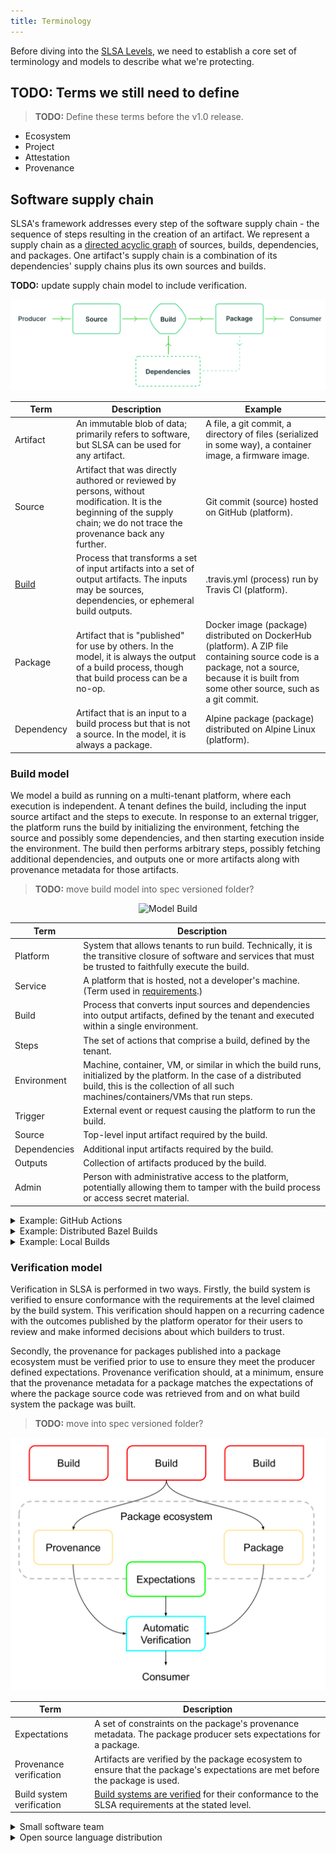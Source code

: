 ```yaml
---
title: Terminology
---
```

<div class="subtitle">

Before diving into the [SLSA Levels](levels.md), we need to establish a core set
of terminology and models to describe what we're protecting.

</div>

## TODO: Terms we still need to define

> **TODO:** Define these terms before the v1.0 release.

-   Ecosystem
-   Project
-   Attestation
-   Provenance

## Software supply chain

SLSA's framework addresses every step of the software supply chain - the
sequence of steps resulting in the creation of an artifact. We represent a
supply chain as a [directed acyclic graph] of sources, builds, dependencies, and
packages. One artifact's supply chain is a combination of its dependencies'
supply chains plus its own sources and builds.

[directed acyclic graph]: https://en.wikipedia.org/wiki/Directed_acyclic_graph

**TODO:** update supply chain model to include verification.

![Software Supply Chain Model](../../images/supply-chain-model.svg)

| Term | Description | Example |
| --- | --- | --- |
| Artifact | An immutable blob of data; primarily refers to software, but SLSA can be used for any artifact. | A file, a git commit, a directory of files (serialized in some way), a container image, a firmware image. |
| Source | Artifact that was directly authored or reviewed by persons, without modification. It is the beginning of the supply chain; we do not trace the provenance back any further. | Git commit (source) hosted on GitHub (platform). |
| [Build] | Process that transforms a set of input artifacts into a set of output artifacts. The inputs may be sources, dependencies, or ephemeral build outputs. | .travis.yml (process) run by Travis CI (platform). |
| Package | Artifact that is "published" for use by others. In the model, it is always the output of a build process, though that build process can be a no-op. | Docker image (package) distributed on DockerHub (platform). A ZIP file containing source code is a package, not a source, because it is built from some other source, such as a git commit. |
| Dependency | Artifact that is an input to a build process but that is not a source. In the model, it is always a package. | Alpine package (package) distributed on Alpine Linux (platform). |

[build]: #build-model

### Build model

We model a build as running on a multi-tenant platform, where each execution is
independent. A tenant defines the build, including the input source artifact and
the steps to execute. In response to an external trigger, the platform runs the
build by initializing the environment, fetching the source and possibly some
dependencies, and then starting execution inside the environment. The build then
performs arbitrary steps, possibly fetching additional dependencies, and outputs
one or more artifacts along with provenance metadata for those artifacts.

> **TODO:** move build model into spec versioned folder?
<p align="center"><img src="../../images/build-model.svg" alt="Model Build"></p>

| Term | Description
| --- | ---
| Platform | System that allows tenants to run build. Technically, it is the transitive closure of software and services that must be trusted to faithfully execute the build.
| Service | A platform that is hosted, not a developer's machine. (Term used in [requirements](requirements.md).)
| Build | Process that converts input sources and dependencies into output artifacts, defined by the tenant and executed within a single environment.
| Steps | The set of actions that comprise a build, defined by the tenant.
| Environment | Machine, container, VM, or similar in which the build runs, initialized by the platform. In the case of a distributed build, this is the collection of all such machines/containers/VMs that run steps.
| Trigger | External event or request causing the platform to run the build.
| Source | Top-level input artifact required by the build.
| Dependencies | Additional input artifacts required by the build.
| Outputs | Collection of artifacts produced by the build.
| Admin | Person with administrative access to the platform, potentially allowing them to tamper with the build process or access secret material.

<details><summary>Example: GitHub Actions</summary>

| Term         | Example
| ------------ | -------
| Platform     | [GitHub Actions] + runner + runner's dependent services
| Build        | Workflow or job (either would be OK)
| Steps        | [`steps`]
| Environment  | [`runs-on`]
| Trigger      | [workflow trigger]
| Source       | git commit defining the workflow
| Dependencies | any other artifacts fetched during execution
| Admin        | GitHub personnel

[GitHub Actions]: https://docs.github.com/en/actions
[`runs-on`]: https://docs.github.com/en/actions/using-workflows/workflow-syntax-for-github-actions#jobsjob_idruns-on
[`steps`]: https://docs.github.com/en/actions/using-workflows/workflow-syntax-for-github-actions#jobsjob_idsteps
[workflow trigger]: https://docs.github.com/en/actions/using-workflows/triggering-a-workflow

</details>

<details><summary>Example: Distributed Bazel Builds</summary>

Suppose a [Bazel] build runs on GitHub Actions using Bazel's [remote execution]
feature. Some steps (namely `bazel` itself) run on a GitHub Actions runner while
other steps (Bazel actions) run on a remote execution service.

In this case, the build's **environment** is the union of the GitHub Actions
runner environment plus the remote execution environment.

[Bazel]: https://bazel.build
[remote execution]: https://bazel.build/docs/remote-execution

</details>

<details><summary>Example: Local Builds</summary>

The model can still work for the case of a developer building on their local
workstation, though this does not meet SLSA 2+.

| Term         | Example
| ------------ | -------
| Platform     | developer's workstation
| Build        | whatever they ran
| Steps        | whatever they ran
| Environment  | developer's workstation
| Trigger      | commands that the developer ran
| Admin        | developer

</details>

[verification]: #verification-model

### Verification model

Verification in SLSA is performed in two ways. Firstly, the build system is
verified to ensure conformance with the requirements at the level claimed by
the build system. This verification should happen on a recurring cadence with
the outcomes published by the platform operator for their users to review and
make informed decisions about which builders to trust.

Secondly, the provenance for packages published into a package ecosystem must
be verified prior to use to ensure they meet the producer defined expectations.
Provenance verification should, at a minimum, ensure that the provenance
metadata for a package matches the expectations of where the package source
code was retrieved from and on what build system the package was built.

> **TODO:** move into spec versioned folder?

![Verification Model](../../images/verification-model.svg)

| Term         | Description |
|--------------|---- |
| Expectations | A set of constraints on the package's provenance metadata. The package producer sets expectations for a package. |
| Provenance verification | Artifacts are verified by the package ecosystem to ensure that the package's expectations are met before the package is used. |
| Build system verification | [Build systems are verified](verifying-systems.md) for their conformance to the SLSA requirements at the stated level. |

<details><summary>Small software team</summary>

| Term | Example |
| ---- | ------- |
| Expectations | Defined by the producer's security personnel and stored in a database. |
| Provenance verification | Performed automatically on cluster nodes before execution by querying the expectations database. |
| Build system verification | The build system implementer follows secure design and development best practices and does annual penetration testing exercises. |

</details>

<details><summary>Open source language distribution</summary>

| Term | Example |
| ---- | ------- |
| Expectations | Defined separately for each package and stored in the package registry. |
| Provenance verification | The language distribution registry verifies newly uploaded packages meet expectations before publishing them. Further, the package manager client also verifies expectations prior to installing packages. |
| Build system verification | Performed by the language ecosystem packaging authority. |

</details>
